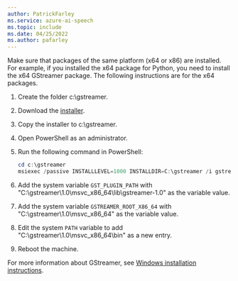 ```yaml
---
author: PatrickFarley
ms.service: azure-ai-speech
ms.topic: include
ms.date: 04/25/2022
ms.author: pafarley
---
```


Make sure that packages of the same platform (x64 or x86) are installed. For example, if you installed the x64 package for Python, you need to install the x64 GStreamer package. The following instructions are for the x64 packages.

1. Create the folder c:\gstreamer.
1. Download the [installer](https://gstreamer.freedesktop.org/download/).
1. Copy the installer to c:\gstreamer.
1. Open PowerShell as an administrator.
1. Run the following command in PowerShell:

    ```powershell
    cd c:\gstreamer
    msiexec /passive INSTALLLEVEL=1000 INSTALLDIR=C:\gstreamer /i gstreamer-1.0-msvc-x86_64-1.18.3.msi
    ```

1. Add the system variable `GST_PLUGIN_PATH` with "C:\gstreamer\1.0\msvc_x86_64\lib\gstreamer-1.0" as the variable value.
1. Add the system variable `GSTREAMER_ROOT_X86_64` with "C:\gstreamer\1.0\msvc_x86_64" as the variable value.
1. Edit the system `PATH` variable to add "C:\gstreamer\1.0\msvc_x86_64\bin" as a new entry.
1. Reboot the machine.

For more information about GStreamer, see [Windows installation instructions](https://gstreamer.freedesktop.org/documentation/installing/on-windows.html?gi-language=c).
